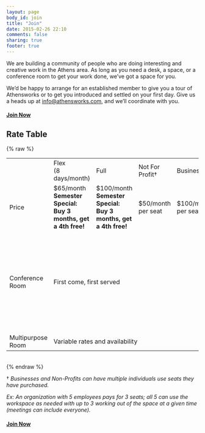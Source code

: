 ```yaml
---
layout: page
body_id: join
title: "Join"
date: 2015-02-26 22:10
comments: false
sharing: true
footer: true
---
```


We are building a community of people who are doing interesting and creative work in the Athens area. As long as you need a desk, a space, or a conference room to get your work done, we’ve got a space for you.

We’d be happy to arrange for an established member to give you a tour of Athensworks or to get you introduced and settled on your first day. Give us a heads up at info@athensworks.com, and we’ll coordinate with you.

#### [Join Now](https://docs.google.com/a/athensworks.com/spreadsheet/viewform?formkey=dGI4WUlFaE9nZ2xNUjZuVXNGMWlVSXc6MQ)

Rate Table
-----

{% raw %}
  <div class="rate_table">
    <table>
      <tr>
        <td>&nbsp;</td>
        <td>Flex<br>
        (8 days/month)</td>
        <td>Full</td>
        <td>Not For Profit&dagger;</td>
        <td>Business&dagger;</td>
        <td>Non-Member</td>
      </tr>
      <tr>
        <td>Price</td>
        <td>$65/month<br>
        <strong>Semester Special: Buy 3 months, get a 4th free!</strong></td>
        <td>$100/month<br>
        <strong>Semester Special: Buy 3 months, get a 4th free!</strong></td>
        <td>$50/month per seat</td>
        <td>$100/month per seat</td>
        <td>$10/day</td>
      </tr>
      <tr>
        <td>Conference Room</td>
        <td colspan="4">First come, first served</td>
        <td>$15/hour<br>
        $50/half day<br>
        $80/full day<br>
        <strong>Non-Profit:</strong><br>
        2 hours free!<br>
        $30/half day<br>
        $50/full day<br></td>
      </tr>
      <tr>
        <td>Multipurpose Room</td>
        <td colspan="5">Variable rates and availability</td>
      </tr>
    </table>
  </div>
  <br/>
{% endraw %}

† *Businesses and Non-Profits can have multiple individuals use seats they have purchased.*

*Ex: An organization with 5 employees pays for 3 seats; all 5 can use the workspace as needed with up to 3 working out of the space at a given time (meetings can include everyone).*

#### [Join Now](https://docs.google.com/a/athensworks.com/spreadsheet/viewform?formkey=dGI4WUlFaE9nZ2xNUjZuVXNGMWlVSXc6MQ)
